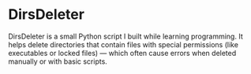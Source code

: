 # DirsDeleter
DirsDeleter is a small Python script I built while learning programming. It helps delete directories that contain files with special permissions (like executables or locked files) — which often cause errors when deleted manually or with basic scripts.

